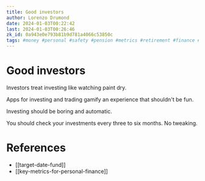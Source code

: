 ```yaml
---
title: Good investors
author: Lorenzo Drumond
date: 2024-01-03T00:22:42
last: 2024-01-03T00:26:46
zk_id: 0a943e0e793b81b9d781a4066c53850c
tags: #money #personal #safety #pension #metrics #retirement #finance #goals
---
```



# Good investors
Investors treat investing like watching paint dry.

Apps for investing and trading gamify an experience that shouldn't be fun.

Investing should be boring and automatic.

You should check your investments every three to six months. No tweaking.

# References
- [[target-date-fund]]
- [[key-metrics-for-personal-finance]]
